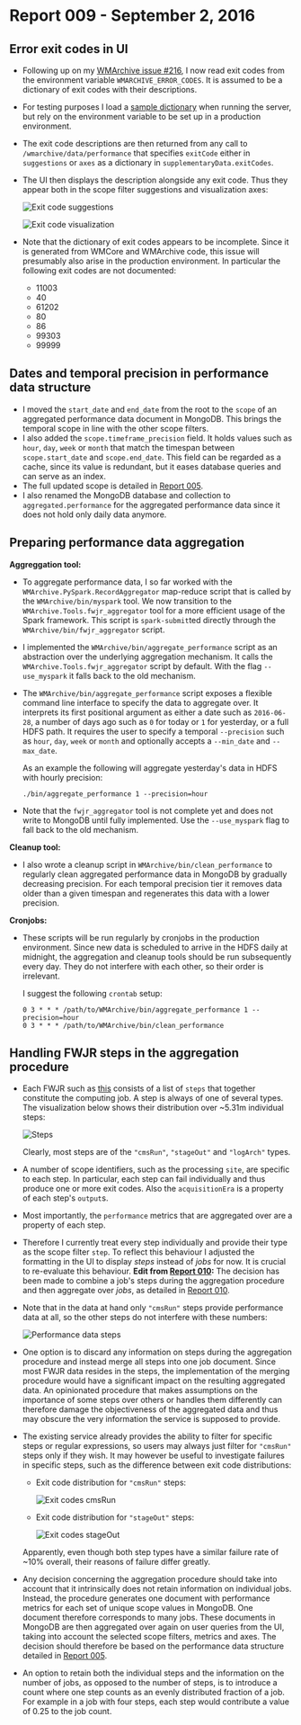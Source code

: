 # Report 009 - September 2, 2016

## Error exit codes in UI

- Following up on my [WMArchive issue #216](https://github.com/dmwm/WMArchive/issues/216), I now read exit codes from the environment variable `WMARCHIVE_ERROR_CODES`. It is assumed to be a dictionary of exit codes with their descriptions.
- For testing purposes I load a [sample dictionary](sample_data/wmarchive_error_codes.json) when running the server, but rely on the environment variable to be set up in a production environment.
- The exit code descriptions are then returned from any call to `/wmarchive/data/performance` that specifies `exitCode` either in `suggestions` or `axes` as a dictionary in `supplementaryData.exitCodes`.
- The UI then displays the description alongside any exit code. Thus they appear both in the scope filter suggestions and visualization axes:

  ![Exit code suggestions](images/009/exit_code_suggestions.png)

  ![Exit code visualization](images/009/exit_code_visualization.png)
- Note that the dictionary of exit codes appears to be incomplete. Since it is generated from WMCore and WMArchive code, this issue will presumably also arise in the production environment. In particular the following exit codes are not documented:
  - 11003
  - 40
  - 61202
  - 80
  - 86
  - 99303
  - 99999

## Dates and temporal precision in performance data structure

- I moved the `start_date` and `end_date` from the root to the `scope` of an aggregated performance data document in MongoDB. This brings the temporal scope in line with the other scope filters.
- I also added the `scope.timeframe_precision` field. It holds values such as `hour`, `day`, `week` or `month` that match the timespan between `scope.start_date` and `scope.end_date`. This field can be regarded as a cache, since its value is redundant, but it eases database queries and can serve as an index.
- The full updated scope is detailed in [Report 005](005_2016-08-05.md).
- I also renamed the MongoDB database and collection to `aggregated.performance` for the aggregated performance data since it does not hold only daily data anymore.

## Preparing performance data aggregation

**Aggreggation tool:**

- To aggregate performance data, I so far worked with the `WMArchive.PySpark.RecordAggregator` map-reduce script that is called by the `WMArchive/bin/myspark` tool. We now transition to the `WMArchive.Tools.fwjr_aggregator` tool for a more efficient usage of the Spark framework. This script is `spark-submit`ted directly through the `WMArchive/bin/fwjr_aggregator` script.
- I implemented the `WMArchive/bin/aggregate_performance` script as an abstraction over the underlying aggregation mechanism. It calls the `WMArchive.Tools.fwjr_aggregator` script by default. With the flag `--use_myspark` it falls back to the old mechanism.
- The `WMArchive/bin/aggregate_performance` script exposes a flexible command line interface to specify the data to aggregate over. It interprets its first positional argument as either a date such as `2016-06-28`, a number of days ago such as `0` for today or `1` for yesterday, or a full HDFS path. It requires the user to specify a temporal `--precision` such as `hour`, `day`, `week` or `month` and optionally accepts a `--min_date` and `--max_date`.

  As an example the following will aggregate yesterday's data in HDFS with hourly precision:

  ```
  ./bin/aggregate_performance 1 --precision=hour
  ```
- Note that the `fwjr_aggregator` tool is not complete yet and does not write to MongoDB until fully implemented. Use the `--use_myspark` flag to fall back to the old mechanism.

**Cleanup tool:**
- I also wrote a cleanup script in `WMArchive/bin/clean_performance` to regularly clean aggregated performance data in MongoDB by gradually decreasing precision. For each temporal precision tier it removes data older than a given timespan and regenerates this data with a lower precision.

**Cronjobs:**
- These scripts will be run regularly by cronjobs in the production environment. Since new data is scheduled to arrive in the HDFS daily at midnight, the aggregation and cleanup tools should be run subsequently every day. They do not interfere with each other, so their order is irrelevant.

  I suggest the following `crontab` setup:

  ```
  0 3 * * * /path/to/WMArchive/bin/aggregate_performance 1 --precision=hour
  0 3 * * * /path/to/WMArchive/bin/clean_performance
  ```

## Handling FWJR steps in the aggregation procedure

- Each FWJR such as [this](sample_data/FWJR.json) consists of a list of `steps` that together constitute the computing job. A step is always of one of several types. The visualization below shows their distribution over ~5.31m individual steps:

  ![Steps](images/009/steps.png)

  Clearly, most steps are of the `"cmsRun"`, `"stageOut"` and `"logArch"` types.
- A number of scope identifiers, such as the processing `site`, are specific to each step. In particular, each step can fail individually and thus produce one or more exit codes. Also the `acquisitionEra` is a property of each step's `output`s.
- Most importantly, the `performance` metrics that are aggregated over are a property of each step.
- Therefore I currently treat every step individually and provide their type as the scope filter `step`. To reflect this behaviour I adjusted the formatting in the UI to display _steps_ instead of _jobs_ for now.  It is crucial to re-evaluate this behaviour. **Edit from [Report 010](010_2016-09-09.md#aggregation-procedure):** The decision has been made to combine a job's steps during the aggregation procedure and then aggregate over _jobs_, as detailed in [Report 010](010_2016-09-09.md#aggregation-procedure).
- Note that in the data at hand only `"cmsRun"` steps provide performance data at all, so the other steps do not interfere with these numbers:

  ![Performance data steps](images/009/performance_data_steps.png)
- One option is to discard any information on steps during the aggregation procedure and instead merge all steps into one job document. Since most FWJR data resides in the steps, the implementation of the merging procedure would have a significant impact on the resulting aggregated data. An opinionated procedure that makes assumptions on the importance of some steps over others or handles them differently can therefore damage the objectiveness of the aggregated data and thus may obscure the very information the service is supposed to provide.
- The existing service already provides the ability to filter for specific steps or regular expressions, so users may always just filter for `"cmsRun"` steps only if they wish. It may however be useful to investigate failures in specific steps, such as the difference between exit code distributions:

  - Exit code distribution for `"cmsRun"` steps:

    ![Exit codes cmsRun](images/009/exit_codes_cmsrun.png)

  - Exit code distribution for `"stageOut"` steps:

    ![Exit codes stageOut](images/009/exit_codes_stageout.png)

  Apparently, even though both step types have a similar failure rate of ~10% overall, their reasons of failure differ greatly.
- Any decision concerning the aggregation procedure should take into account that it intrinsically does not retain information on individual jobs. Instead, the procedure generates one document with performance metrics for each set of unique scope values in MongoDB. One document therefore corresponds to many jobs. These documents in MongoDB are then aggregated over again on user queries from the UI, taking into account the selected scope filters, metrics and axes. The decision should therefore be based on the performance data structure detailed in [Report 005](005_2016-08-05).
- An option to retain both the individual steps and the information on the number of jobs, as opposed to the number of steps, is to introduce a count where one step counts as an evenly distributed fraction of a job. For example in a job with four steps, each step would contribute a value of 0.25 to the job count.
